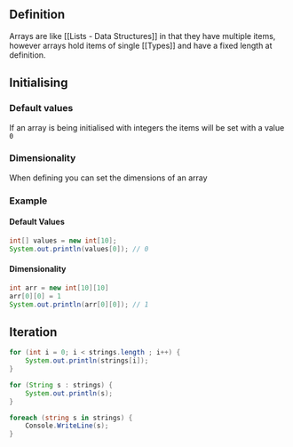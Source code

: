 ## Definition
Arrays are like [[Lists - Data Structures]] in that they have multiple items, however arrays hold items of single [[Types]] and have a fixed length at definition.
## Initialising
### Default values
If an array is being initialised with integers the items will be set with a value `0`
### Dimensionality
When defining you can set the dimensions of an array
### Example
#### Default Values
```java
int[] values = new int[10];
System.out.println(values[0]); // 0
```
#### Dimensionality
```java
int arr = new int[10][10]
arr[0][0] = 1
System.out.println(arr[0][0]); // 1
```
## Iteration
```java
for (int i = 0; i < strings.length ; i++) {
	System.out.println(strings[i]);
}

for (String s : strings) {
	System.out.println(s);
}
```

```cs
foreach (string s in strings) {
	Console.WriteLine(s);
}
```
